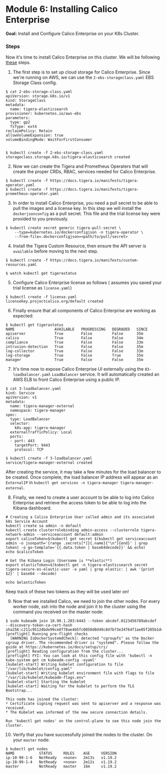 # Module 6: Installing Calico Enterprise

**Goal:** Install and Configure Calico Enterprise on your K8s Cluster.

### Steps

Now it's time to install Calico Enterprise on this cluster. We will be following [these](https://docs.tigera.io/getting-started/kubernetes/self-managed-on-prem/generic-install) steps. 

1. The first step is to set up cloud storage for Calico Enterprise. Since we're running on AWS, we can use the `2-ebs-storageclass.yaml` EBS Storage Class config. 

  ```
  $ cat 2-ebs-storage-class.yaml 
  apiVersion: storage.k8s.io/v1
  kind: StorageClass
  metadata:
    name: tigera-elasticsearch
  provisioner: kubernetes.io/aws-ebs
  parameters:
    type: gp2
    fsType: ext4
  reclaimPolicy: Retain
  allowVolumeExpansion: true
  volumeBindingMode: WaitForFirstConsumer


  $ kubectl create -f 2-ebs-storage-class.yaml 
  storageclass.storage.k8s.io/tigera-elasticsearch created
  ```

2. Now we can create the Tigera and Prometheus Operaters that will create the proper CRDs, RBAC, services needed for Calico Enterprise.

  ```
  $ kubectl create -f https://docs.tigera.io/manifests/tigera-operator.yaml
  $ kubectl create -f https://docs.tigera.io/manifests/tigera-prometheus-operator.yaml
  ```

3. In order to install Calico Enterprise, you need a pull secret to be able to pull the images and a license key. In this step we will install the `dockerjsonconfig` as a pull secret. This file and the trial license key were provided to you previously.

  ```
  $ kubectl create secret generic tigera-pull-secret \
      --type=kubernetes.io/dockerconfigjson -n tigera-operator \
      --from-file=.dockerconfigjson=<path/to/pull/secret> 
  ```

4. Install the Tigera Custom Resource, then ensure the API server is `available` before moving to the next step. 

  ```
  $ kubectl create -f https://docs.tigera.io/manifests/custom-resources.yaml

  $ watch kubectl get tigerastatus
  ```

5. Configure Calico Enterprise license as follows ( assumes you saved your trial license as `license.yaml`)

  ```
  $ kubectl create -f license.yaml 
  licensekey.projectcalico.org/default created
  ```

6. Finally ensure that all components of Calico Enterprise are working as expected:

  ```
  $ kubectl get tigerastatus
  NAME                  AVAILABLE   PROGRESSING   DEGRADED   SINCE
  apiserver             True        False         False      35m
  calico                True        False         False      34m
  compliance            True        False         False      33m
  intrusion-detection   True        False         False      35m
  log-collector         True        False         False      33m
  log-storage           True        False         True       35m
  manager               True        False         False      35m
  ```

7. It's time now to expose Calico Enterprise UI externally using the `03-loadbalancer.yaml` `LoadBalancer` service. It will automatically created an AWS ELB to front Calico Enterprise using a public IP. 

  ```
  $ cat 3-loadbalancer.yaml 
  kind: Service
  apiVersion: v1
  metadata:
    name: tigera-manager-external
    namespace: tigera-manager
  spec:
    type: LoadBalancer
    selector:
      k8s-app: tigera-manager
    externalTrafficPolicy: Local
    ports:
    - port: 443
      targetPort: 9443
      protocol: TCP

  $ kubectl create -f 3-loadbalancer.yaml 
  service/tigera-manager-external created

  ```

After creating the service, it may take a few minutes for the load balancer to be created. Once complete, the load balancer IP address will appear as an `ExternalIP` in `kubectl get services -n tigera-manager tigera-manager-external`.

8. Finally, we need to create a user account to be able to log into Calico Enterprise and retrieve the access token to be able to log into the Kibana dashboard.

  ```
  # Creating a Calico Enterprise User called admin and its associated k8s Service Account
  kubectl create sa admin -n default
  kubectl create clusterrolebinding admin-access --clusterrole tigera-network-admin --serviceaccount default:admin
  export calicoToken=$(kubectl get secret $(kubectl get serviceaccount admin -o jsonpath='{range .secrets[*]}{.name}{"\n"}{end}' | grep token) -o go-template='{{.data.token | base64decode}}' && echo)
  echo $calicoToken

  # Get the Kibana Login (Username is **elastic**)
  export elasticToken=$(kubectl get -n tigera-elasticsearch secret tigera-secure-es-elastic-user -o yaml | grep elastic: | awk '{print $2}' | base64 --decode)

  echo $elasticToken
  ```

Keep track of these two tokens as they will be used later on!

9. Now that we installed Calico, we need to join the other nodes. For every worker node, ssh into the node and join it to the cluster using the command you received on the master node:

  ```
  $ sudo kubeadm join 10.99.1.203:6443 --token abcdef.0123456789abcdef     --discovery-token-ca-cert-hash sha256:c211c95124bde99ce8f78ae4b5fc0058d0d49c847b73e34764f1ae05f205b1d4
  [preflight] Running pre-flight checks
    [WARNING IsDockerSystemdCheck]: detected "cgroupfs" as the Docker cgroup driver. The recommended driver is "systemd". Please follow the guide at https://kubernetes.io/docs/setup/cri/
  [preflight] Reading configuration from the cluster...
  [preflight] FYI: You can look at this config file with 'kubectl -n kube-system get cm kubeadm-config -oyaml'
  [kubelet-start] Writing kubelet configuration to file "/var/lib/kubelet/config.yaml"
  [kubelet-start] Writing kubelet environment file with flags to file "/var/lib/kubelet/kubeadm-flags.env"
  [kubelet-start] Starting the kubelet
  [kubelet-start] Waiting for the kubelet to perform the TLS Bootstrap...

  This node has joined the cluster:
  * Certificate signing request was sent to apiserver and a response was received.
  * The Kubelet was informed of the new secure connection details.

  Run 'kubectl get nodes' on the control-plane to see this node join the cluster.
  ```


10. Verify that you have successfully joined the nodes to the cluster. On your `master` node:

  ```
  $ kubectl get nodes
  NAME           STATUS     ROLES    AGE     VERSION
  ip-10-99-1-6   NotReady   <none>   2m13s   v1.19.2
  ip-10-99-1-4   NotReady   <none>   2m12s   v1.19.2
  master         NotReady   master   16m     v1.19.2
  ```
